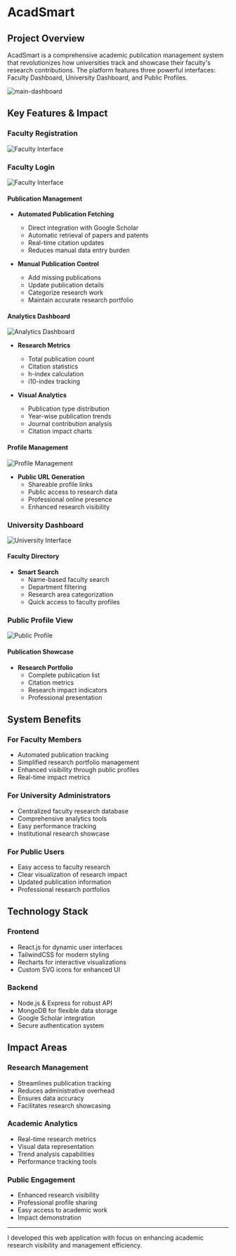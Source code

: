 # AcadSmart

## Project Overview
AcadSmart is a comprehensive academic publication management system that revolutionizes how universities track and showcase their faculty's research contributions. The platform features three powerful interfaces: Faculty Dashboard, University Dashboard, and Public Profiles.

![main-dashboard](https://github.com/user-attachments/assets/3534e517-7356-4a57-b781-021a466b1555)

## Key Features & Impact

### Faculty Registration
![Faculty Interface](![register-faculty](https://github.com/user-attachments/assets/5320be61-884a-4707-91ed-8ca025604bd8))


### Faculty Login
![Faculty Interface](![faculty-login](https://github.com/user-attachments/assets/71e39371-6d7d-4b18-afec-7649a837a381))

#### Publication Management
- **Automated Publication Fetching**
  - Direct integration with Google Scholar
  - Automatic retrieval of papers and patents
  - Real-time citation updates
  - Reduces manual data entry burden

- **Manual Publication Control**
  - Add missing publications
  - Update publication details
  - Categorize research work
  - Maintain accurate research portfolio

#### Analytics Dashboard
![Analytics Dashboard](![faculty-dashboard](https://github.com/user-attachments/assets/7b517527-0d9f-400e-a241-1034bc20760b))
- **Research Metrics**
  - Total publication count
  - Citation statistics
  - h-index calculation
  - i10-index tracking
  
- **Visual Analytics**
  - Publication type distribution
  - Year-wise publication trends
  - Journal contribution analysis
  - Citation impact charts

#### Profile Management
![Profile Management](![faculty-custom-url](https://github.com/user-attachments/assets/7424fbaf-659a-4290-bb90-22cdfe6e7857))
- **Public URL Generation**
  - Shareable profile links
  - Public access to research data
  - Professional online presence
  - Enhanced research visibility

### University Dashboard
![University Interface](![University-Dashboard](https://github.com/user-attachments/assets/627b6888-a7c5-4a2f-87a1-5e0f1b6a3f89))

#### Faculty Directory
- **Smart Search**
  - Name-based faculty search
  - Department filtering
  - Research area categorization
  - Quick access to faculty profiles

### Public Profile View
![Public Profile](![faculty-custom-url](https://github.com/user-attachments/assets/48f45292-135d-4447-90d6-2ac63ae7c46d))

#### Publication Showcase
- **Research Portfolio**
  - Complete publication list
  - Citation metrics
  - Research impact indicators
  - Professional presentation

## System Benefits

### For Faculty Members
- Automated publication tracking
- Simplified research portfolio management
- Enhanced visibility through public profiles
- Real-time impact metrics

### For University Administrators
- Centralized faculty research database
- Comprehensive analytics tools
- Easy performance tracking
- Institutional research showcase

### For Public Users
- Easy access to faculty research
- Clear visualization of research impact
- Updated publication information
- Professional research portfolios

## Technology Stack

### Frontend
- React.js for dynamic user interfaces
- TailwindCSS for modern styling
- Recharts for interactive visualizations
- Custom SVG icons for enhanced UI

### Backend
- Node.js & Express for robust API
- MongoDB for flexible data storage
- Google Scholar integration
- Secure authentication system

## Impact Areas

### Research Management
- Streamlines publication tracking
- Reduces administrative overhead
- Ensures data accuracy
- Facilitates research showcasing

### Academic Analytics
- Real-time research metrics
- Visual data representation
- Trend analysis capabilities
- Performance tracking tools

### Public Engagement
- Enhanced research visibility
- Professional profile sharing
- Easy access to academic work
- Impact demonstration

---

I developed this web application with focus on enhancing academic research visibility and management efficiency.
